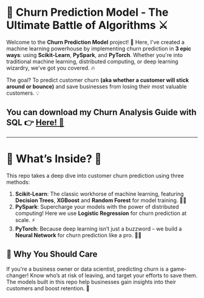 # **🚀 Churn Prediction Model - The Ultimate Battle of Algorithms ⚔️**

Welcome to the **Churn Prediction Model** project! 🎉 Here, I've created a machine learning powerhouse by implementing churn prediction in **3 epic ways**: using **Scikit-Learn**, **PySpark**, and **PyTorch**. Whether you're into traditional machine learning, distributed computing, or deep learning wizardry, we've got you covered. 🔥

The goal? To predict customer churn **(aka whether a customer will stick around or bounce)** and save businesses from losing their most valuable customers. 💡

## You can download my Churn Analysis Guide with SQL 👉 [Here! 📂](https://github.com/user-attachments/files/19521878/Churn.Analysis.SQL.pdf)

---

# 🌟 What’s Inside? 🤔

This repo takes a deep dive into customer churn prediction using three methods:

1. **Scikit-Learn**: The classic workhorse of machine learning, featuring **Decision Trees**, **XGBoost** and **Random Forest** for model training. 🌳🐾
2. **PySpark**: Supercharge your models with the power of distributed computing! Here we use **Logistic Regression** for churn prediction at scale. ⚡
3. **PyTorch**: Because deep learning isn’t just a buzzword – we build a **Neural Network** for churn prediction like a pro. 🤖💥


## 🚀 Why You Should Care

If you're a business owner or data scientist, predicting churn is a game-changer! Know who’s at risk of leaving, and target your efforts to save them. The models built in this repo help businesses gain insights into their customers and boost retention. 🙌

